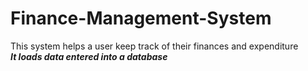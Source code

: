 # Finance-Management-System
This system helps a user keep track of their finances and expenditure <br>
***It loads data entered into a database***
